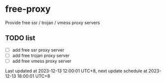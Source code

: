
# free-proxy
Provide free ssr / trojan / vmess proxy servers


## TODO list
- [ ] add free ssr proxy server
- [ ] add free trojan proxy server
- [ ] add free vmess proxy server

Last updated at 2023-12-13 12:00:01 UTC+8, next update schedule at 2023-12-13 18:00:01 UTC+8

